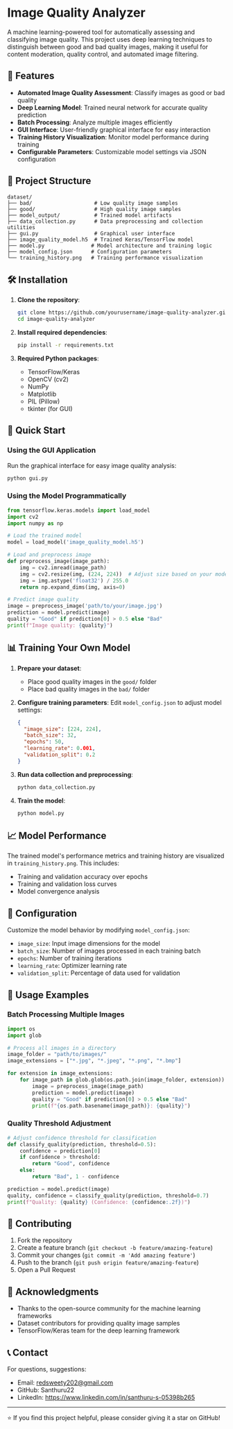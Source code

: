 # Image Quality Analyzer

A machine learning-powered tool for automatically assessing and classifying image quality. This project uses deep learning techniques to distinguish between good and bad quality images, making it useful for content moderation, quality control, and automated image filtering.

## 🚀 Features

- **Automated Image Quality Assessment**: Classify images as good or bad quality
- **Deep Learning Model**: Trained neural network for accurate quality prediction
- **Batch Processing**: Analyze multiple images efficiently
- **GUI Interface**: User-friendly graphical interface for easy interaction
- **Training History Visualization**: Monitor model performance during training
- **Configurable Parameters**: Customizable model settings via JSON configuration

## 📁 Project Structure

```
dataset/
├── bad/                    # Low quality image samples
├── good/                   # High quality image samples
├── model_output/           # Trained model artifacts
├── data_collection.py      # Data preprocessing and collection utilities
├── gui.py                  # Graphical user interface
├── image_quality_model.h5  # Trained Keras/TensorFlow model
├── model.py               # Model architecture and training logic
├── model_config.json      # Configuration parameters
└── training_history.png   # Training performance visualization
```

## 🛠️ Installation

1. **Clone the repository**:
   ```bash
   git clone https://github.com/yourusername/image-quality-analyzer.git
   cd image-quality-analyzer
   ```

2. **Install required dependencies**:
   ```bash
   pip install -r requirements.txt
   ```

3. **Required Python packages**:
   - TensorFlow/Keras
   - OpenCV (cv2)
   - NumPy
   - Matplotlib
   - PIL (Pillow)
   - tkinter (for GUI)

## 🚀 Quick Start

### Using the GUI Application

Run the graphical interface for easy image quality analysis:

```bash
python gui.py
```

### Using the Model Programmatically

```python
from tensorflow.keras.models import load_model
import cv2
import numpy as np

# Load the trained model
model = load_model('image_quality_model.h5')

# Load and preprocess image
def preprocess_image(image_path):
    img = cv2.imread(image_path)
    img = cv2.resize(img, (224, 224))  # Adjust size based on your model
    img = img.astype('float32') / 255.0
    return np.expand_dims(img, axis=0)

# Predict image quality
image = preprocess_image('path/to/your/image.jpg')
prediction = model.predict(image)
quality = "Good" if prediction[0] > 0.5 else "Bad"
print(f"Image quality: {quality}")
```

## 📊 Training Your Own Model

1. **Prepare your dataset**:
   - Place good quality images in the `good/` folder
   - Place bad quality images in the `bad/` folder

2. **Configure training parameters**:
   Edit `model_config.json` to adjust model settings:
   ```json
   {
     "image_size": [224, 224],
     "batch_size": 32,
     "epochs": 50,
     "learning_rate": 0.001,
     "validation_split": 0.2
   }
   ```

3. **Run data collection and preprocessing**:
   ```bash
   python data_collection.py
   ```

4. **Train the model**:
   ```bash
   python model.py
   ```

## 📈 Model Performance

The trained model's performance metrics and training history are visualized in `training_history.png`. This includes:
- Training and validation accuracy over epochs
- Training and validation loss curves
- Model convergence analysis

## 🔧 Configuration

Customize the model behavior by modifying `model_config.json`:

- `image_size`: Input image dimensions for the model
- `batch_size`: Number of images processed in each training batch
- `epochs`: Number of training iterations
- `learning_rate`: Optimizer learning rate
- `validation_split`: Percentage of data used for validation

## 📝 Usage Examples

### Batch Processing Multiple Images

```python
import os
import glob

# Process all images in a directory
image_folder = "path/to/images/"
image_extensions = ["*.jpg", "*.jpeg", "*.png", "*.bmp"]

for extension in image_extensions:
    for image_path in glob.glob(os.path.join(image_folder, extension)):
        image = preprocess_image(image_path)
        prediction = model.predict(image)
        quality = "Good" if prediction[0] > 0.5 else "Bad"
        print(f"{os.path.basename(image_path)}: {quality}")
```

### Quality Threshold Adjustment

```python
# Adjust confidence threshold for classification
def classify_quality(prediction, threshold=0.5):
    confidence = prediction[0]
    if confidence > threshold:
        return "Good", confidence
    else:
        return "Bad", 1 - confidence

prediction = model.predict(image)
quality, confidence = classify_quality(prediction, threshold=0.7)
print(f"Quality: {quality} (Confidence: {confidence:.2f})")
```

## 🤝 Contributing

1. Fork the repository
2. Create a feature branch (`git checkout -b feature/amazing-feature`)
3. Commit your changes (`git commit -m 'Add amazing feature'`)
4. Push to the branch (`git push origin feature/amazing-feature`)
5. Open a Pull Request


## 🙏 Acknowledgments

- Thanks to the open-source community for the machine learning frameworks
- Dataset contributors for providing quality image samples
- TensorFlow/Keras team for the deep learning framework

## 📞 Contact

For questions, suggestions:
- Email: redsweety202@gmail.com
- GitHub: Santhuru22
- LinkedIn: https://www.linkedin.com/in/santhuru-s-05398b265

---

⭐ If you find this project helpful, please consider giving it a star on GitHub!
